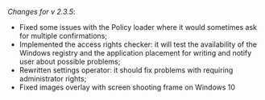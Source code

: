 _Changes for v 2.3.5_:
- Fixed some issues with the Policy loader where it would sometimes ask for multiple confirmations;
- Implemented the access rights checker: it will test the availability of the Windows registry and the application placement for writing and notify user about possible problems;
- Rewritten settings operator: it should fix problems with requiring administrator rights;
- Fixed images overlay with screen shooting frame on Windows 10
